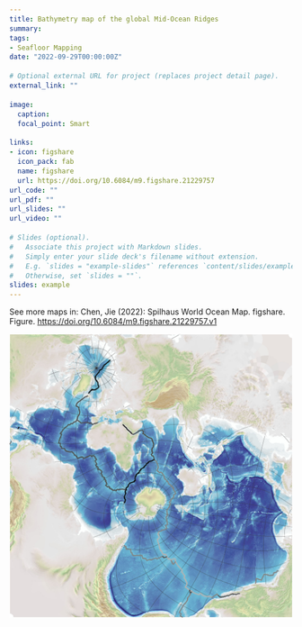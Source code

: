 ```yaml
---
title: Bathymetry map of the global Mid-Ocean Ridges
summary: 
tags:
- Seafloor Mapping
date: "2022-09-29T00:00:00Z"

# Optional external URL for project (replaces project detail page).
external_link: ""

image:
  caption: 
  focal_point: Smart

links:
- icon: figshare
  icon_pack: fab
  name: figshare
  url: https://doi.org/10.6084/m9.figshare.21229757
url_code: ""
url_pdf: ""
url_slides: ""
url_video: ""

# Slides (optional).
#   Associate this project with Markdown slides.
#   Simply enter your slide deck's filename without extension.
#   E.g. `slides = "example-slides"` references `content/slides/example-slides.md`.
#   Otherwise, set `slides = ""`.
slides: example
---
```


See more maps in: Chen, Jie (2022): Spilhaus World Ocean Map. figshare. Figure. https://doi.org/10.6084/m9.figshare.21229757.v1 

![featured](featured.jpg)
